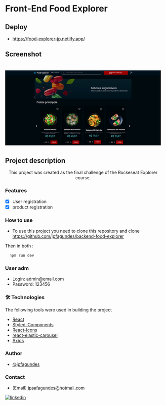 # Front-End Food Explorer

## Deploy 

- <a>https://food-explorer-jp.netlify.app/ <a/>


## Screenshot

 <h1 align="center">
  <img alt="Food Explorer" title="Food Explorer" src="/src/assets/images/food-explorer.png" />
</h1>


## Project description

<p align="center">This project was created as the final challenge of the Rockeseat Explorer course.</p>

### Features
- [x] User registration
- [x] product registration

### How to use

- To use this project you need to clone this repository and clone https://github.com/jpfagundes/backend-food-explorer 

 Then in both : 
```bash
  npm run dev
```

### User adm
- Login: admin@email.com
- Password: 123456


### 🛠 Technologies
The following tools were used in building the project

- [React](https://pt-br.reactjs.org/)
- [Styled-Components](https://styled-components.com/)
- [React-Icons](https://react-icons.github.io/react-icons/)
- [react-elastic-carousel](https://www.npmjs.com/package/@itseasy21/react-elastic-carousel)
- [Axios](https://axios-http.com/ptbr/docs/urlencoded)

### Author

- [@jpfagundes](https://www.github.com/jpfagundes)

### Contact

- [Email] jpsafagundes@hotmail.com

[![linkedin](https://img.shields.io/badge/linkedin-0A66C2?style=for-the-badge&logo=linkedin&logoColor=white)](https://www.linkedin.com/in/jpfagundes/)
